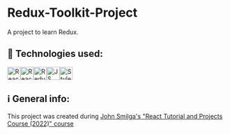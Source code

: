 # Redux-Toolkit-Project
A project to learn Redux.

## 🚀 Technologies used:
<img src="https://img.shields.io/badge/react-%2320232a.svg?style=for-the-badge&logo=react&logoColor=%2361DAFB" alt="React icon" height="30" /><img src="https://img.shields.io/badge/React_Router-CA4245?style=for-the-badge&logo=react-router&logoColor=white" alt="React Router icon" height="30" /><img src="https://img.shields.io/badge/redux-%23593d88.svg?style=for-the-badge&logo=redux&logoColor=white" height="30" alt="Redux" /><img src="https://img.shields.io/badge/javascript-%23323330.svg?style=for-the-badge&logo=javascript&logoColor=%23F7DF1E" alt="JS icon" height="30" /><img src="https://img.shields.io/badge/styled--components-DB7093?style=for-the-badge&logo=styled-components&logoColor=white" alt="Styled Components" height="30" />

## ℹ General info:
This project was created during [John Smilga's "React Tutorial and Projects Course (2022)" course](https://www.udemy.com/course/react-tutorial-and-projects-course/)
